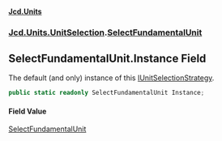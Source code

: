 #### [Jcd.Units](index.md 'index')
### [Jcd.Units.UnitSelection](Jcd.Units.UnitSelection.md 'Jcd.Units.UnitSelection').[SelectFundamentalUnit](SelectFundamentalUnit.md 'Jcd.Units.UnitSelection.SelectFundamentalUnit')

## SelectFundamentalUnit.Instance Field

The default (and only) instance of this [IUnitSelectionStrategy](IUnitSelectionStrategy.md 'Jcd.Units.UnitSelection.IUnitSelectionStrategy').

```csharp
public static readonly SelectFundamentalUnit Instance;
```

#### Field Value
[SelectFundamentalUnit](SelectFundamentalUnit.md 'Jcd.Units.UnitSelection.SelectFundamentalUnit')